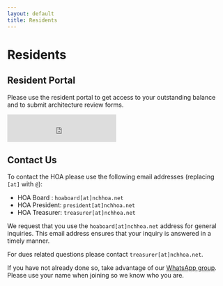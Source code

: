 ```yaml
---
layout: default
title: Residents
---
```

# Residents

## Resident Portal

Please use the resident portal to get access to your outstanding balance and to submit architecture review forms.

<iframe src="https://nchhoa.managebuilding.com/Resident/PublicPages/tenant-widget.aspx" width="250px" height="63px" style="border: none"></iframe>

## Contact Us
To contact the HOA please use the following email addresses (replacing `[at]` with `@`):

* HOA Board : `hoaboard[at]nchhoa.net`
* HOA President: `president[at]nchhoa.net`
* HOA Treasurer: `treasurer[at]nchhoa.net`
 
We request that you use the `hoaboard[at]nchhoa.net` address for general inquiries.
This email address ensures that your inquiry is answered in a timely manner.
 
For dues related questions please contact `treasurer[at]nchhoa.net`.
 
If you have not already done so, take advantage of our [WhatsApp group](https://chat.whatsapp.com/LRKZu1oUfDc5q4gnZjee7V). Please use your name when joining so we know who you are.